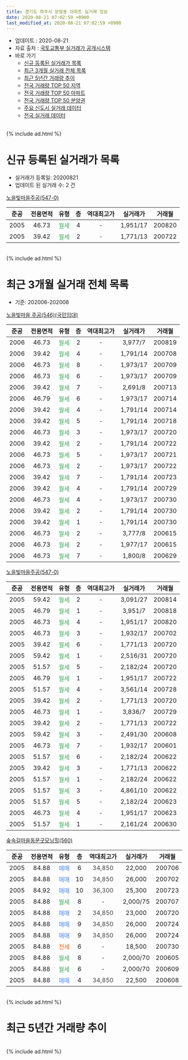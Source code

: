 ```yaml
---
title: 경기도 파주시 문발동 아파트 실거래 정보
date: 2020-08-21 07:02:59 +0900
last_modified_at: 2020-08-21 07:02:59 +0900
---
```


* 업데이트 : 2020-08-21
* 자료 출처 : [국토교통부 실거래가 공개시스템](http://rt.molit.go.kr)
* 바로 가기
    * [신규 등록된 실거래가 목록](#신규-등록된-실거래가-목록)
    * [최근 3개월 실거래 전체 목록](#최근-3개월-실거래-전체-목록)
    * [최근 5년간 거래량 추이](#최근-5년간-거래량-추이)
    * [전국 거래량 TOP 50 지역](https://inasie.github.io/apt-trade-info/최근-3개월-전국에서-가장-거래가-많이-발생한-지역)
    * [전국 거래량 TOP 50 아파트](https://inasie.github.io/apt-trade-info/최근-3개월-전국에서-가장-거래가-많이-발생한-아파트)
    * [전국 거래량 TOP 50 분양권](https://inasie.github.io/apt-trade-info/최근-3개월-전국에서-가장-거래가-많이-발생한-분양권)
    * [주요 신도시 실거래 데이터](https://inasie.github.io/apt-trade-info/주요-신도시)
    * [전국 실거래 데이터](https://inasie.github.io/apt-trade-info/전국)
<br>
{% include ad.html %}
<br>

# 신규 등록된 실거래가 목록
* 실거래가 등록일: 20200821
* 업데이트 된 실거래 수: 2 건


[노을빛마을주공(547-0)](https://search.naver.com/search.naver?query=%EA%B2%BD%EA%B8%B0%EB%8F%84+%ED%8C%8C%EC%A3%BC%EC%8B%9C+%EB%AC%B8%EB%B0%9C%EB%8F%99+%EB%85%B8%EC%9D%84%EB%B9%9B%EB%A7%88%EC%9D%84%EC%A3%BC%EA%B3%B5%28547-0%29)

|준공|전용면적|유형|층|역대최고가|실거래가|거래월|
|:---:|:---:|:---:|:---:|:---:|:---:|:---:|
|2005|46.73|<span style="color:#34a853">월세</span>|4|<span style="color:#444444">-</span>|1,951/17|200820|
|2005|39.42|<span style="color:#34a853">월세</span>|2|<span style="color:#444444">-</span>|1,771/13|200722|


<br>
{% include ad.html %}
<br>

# 최근 3개월 실거래 전체 목록
* 기준: 202006-202008


[노을빛마을 주공(546)(국민임대)](https://search.naver.com/search.naver?query=%EA%B2%BD%EA%B8%B0%EB%8F%84+%ED%8C%8C%EC%A3%BC%EC%8B%9C+%EB%AC%B8%EB%B0%9C%EB%8F%99+%EB%85%B8%EC%9D%84%EB%B9%9B%EB%A7%88%EC%9D%84+%EC%A3%BC%EA%B3%B5%28546%29%28%EA%B5%AD%EB%AF%BC%EC%9E%84%EB%8C%80%29)

|준공|전용면적|유형|층|역대최고가|실거래가|거래월|
|:---:|:---:|:---:|:---:|:---:|:---:|:---:|
|2006|46.73|<span style="color:#34a853">월세</span>|2|<span style="color:#444444">-</span>|3,977/7|200819|
|2006|39.42|<span style="color:#34a853">월세</span>|4|<span style="color:#444444">-</span>|1,791/14|200708|
|2006|46.73|<span style="color:#34a853">월세</span>|8|<span style="color:#444444">-</span>|1,973/17|200709|
|2006|46.73|<span style="color:#34a853">월세</span>|6|<span style="color:#444444">-</span>|1,973/17|200709|
|2006|39.42|<span style="color:#34a853">월세</span>|7|<span style="color:#444444">-</span>|2,691/8|200713|
|2006|46.79|<span style="color:#34a853">월세</span>|6|<span style="color:#444444">-</span>|1,973/17|200714|
|2006|39.42|<span style="color:#34a853">월세</span>|4|<span style="color:#444444">-</span>|1,791/14|200714|
|2006|39.42|<span style="color:#34a853">월세</span>|5|<span style="color:#444444">-</span>|1,791/14|200718|
|2006|46.73|<span style="color:#34a853">월세</span>|3|<span style="color:#444444">-</span>|1,973/17|200720|
|2006|39.42|<span style="color:#34a853">월세</span>|2|<span style="color:#444444">-</span>|1,791/14|200722|
|2006|46.73|<span style="color:#34a853">월세</span>|5|<span style="color:#444444">-</span>|1,973/17|200721|
|2006|46.73|<span style="color:#34a853">월세</span>|2|<span style="color:#444444">-</span>|1,973/17|200722|
|2006|39.42|<span style="color:#34a853">월세</span>|7|<span style="color:#444444">-</span>|1,791/14|200723|
|2006|39.42|<span style="color:#34a853">월세</span>|4|<span style="color:#444444">-</span>|1,791/14|200729|
|2006|46.73|<span style="color:#34a853">월세</span>|4|<span style="color:#444444">-</span>|1,973/17|200730|
|2006|39.42|<span style="color:#34a853">월세</span>|2|<span style="color:#444444">-</span>|1,791/14|200730|
|2006|39.42|<span style="color:#34a853">월세</span>|1|<span style="color:#444444">-</span>|1,791/14|200730|
|2006|46.73|<span style="color:#34a853">월세</span>|2|<span style="color:#444444">-</span>|3,777/8|200615|
|2006|46.73|<span style="color:#34a853">월세</span>|2|<span style="color:#444444">-</span>|1,977/17|200615|
|2006|46.73|<span style="color:#34a853">월세</span>|7|<span style="color:#444444">-</span>|1,800/8|200629|

[노을빛마을주공(547-0)](https://search.naver.com/search.naver?query=%EA%B2%BD%EA%B8%B0%EB%8F%84+%ED%8C%8C%EC%A3%BC%EC%8B%9C+%EB%AC%B8%EB%B0%9C%EB%8F%99+%EB%85%B8%EC%9D%84%EB%B9%9B%EB%A7%88%EC%9D%84%EC%A3%BC%EA%B3%B5%28547-0%29)

|준공|전용면적|유형|층|역대최고가|실거래가|거래월|
|:---:|:---:|:---:|:---:|:---:|:---:|:---:|
|2005|59.42|<span style="color:#34a853">월세</span>|2|<span style="color:#444444">-</span>|3,091/27|200814|
|2005|46.79|<span style="color:#34a853">월세</span>|1|<span style="color:#444444">-</span>|3,951/7|200818|
|2005|46.73|<span style="color:#34a853">월세</span>|4|<span style="color:#444444">-</span>|1,951/17|200820|
|2005|46.73|<span style="color:#34a853">월세</span>|3|<span style="color:#444444">-</span>|1,932/17|200702|
|2005|39.42|<span style="color:#34a853">월세</span>|6|<span style="color:#444444">-</span>|1,771/13|200720|
|2005|59.42|<span style="color:#34a853">월세</span>|1|<span style="color:#444444">-</span>|2,516/31|200720|
|2005|51.57|<span style="color:#34a853">월세</span>|5|<span style="color:#444444">-</span>|2,182/24|200720|
|2005|46.79|<span style="color:#34a853">월세</span>|1|<span style="color:#444444">-</span>|1,951/17|200722|
|2005|51.57|<span style="color:#34a853">월세</span>|4|<span style="color:#444444">-</span>|3,561/14|200728|
|2005|39.42|<span style="color:#34a853">월세</span>|2|<span style="color:#444444">-</span>|1,771/13|200720|
|2005|46.73|<span style="color:#34a853">월세</span>|1|<span style="color:#444444">-</span>|3,836/7|200729|
|2005|39.42|<span style="color:#34a853">월세</span>|2|<span style="color:#444444">-</span>|1,771/13|200722|
|2005|59.42|<span style="color:#34a853">월세</span>|3|<span style="color:#444444">-</span>|2,491/30|200608|
|2005|46.73|<span style="color:#34a853">월세</span>|7|<span style="color:#444444">-</span>|1,932/17|200601|
|2005|51.57|<span style="color:#34a853">월세</span>|6|<span style="color:#444444">-</span>|2,182/24|200622|
|2005|39.42|<span style="color:#34a853">월세</span>|3|<span style="color:#444444">-</span>|1,771/13|200622|
|2005|51.57|<span style="color:#34a853">월세</span>|1|<span style="color:#444444">-</span>|2,182/24|200622|
|2005|51.57|<span style="color:#34a853">월세</span>|3|<span style="color:#444444">-</span>|4,861/10|200622|
|2005|51.57|<span style="color:#34a853">월세</span>|5|<span style="color:#444444">-</span>|2,182/24|200623|
|2005|46.73|<span style="color:#34a853">월세</span>|4|<span style="color:#444444">-</span>|1,951/17|200623|
|2005|51.57|<span style="color:#34a853">월세</span>|1|<span style="color:#444444">-</span>|2,161/24|200630|


<script async src="//pagead2.googlesyndication.com/pagead/js/adsbygoogle.js"></script>
<!-- 기본 -->
<ins class="adsbygoogle"
     style="display:block"
     data-ad-client="ca-pub-2446590836940007"
     data-ad-slot="1659523306"
     data-ad-format="auto"
     data-full-width-responsive="true"></ins>
<script>
(adsbygoogle = window.adsbygoogle || []).push({});
</script>


[숲속길마을동문굿모닝힐(560)](https://search.naver.com/search.naver?query=%EA%B2%BD%EA%B8%B0%EB%8F%84+%ED%8C%8C%EC%A3%BC%EC%8B%9C+%EB%AC%B8%EB%B0%9C%EB%8F%99+%EC%88%B2%EC%86%8D%EA%B8%B8%EB%A7%88%EC%9D%84%EB%8F%99%EB%AC%B8%EA%B5%BF%EB%AA%A8%EB%8B%9D%ED%9E%90%28560%29)

|준공|전용면적|유형|층|역대최고가|실거래가|거래월|
|:---:|:---:|:---:|:---:|:---:|:---:|:---:|
|2005|84.88|<span style="color:#4285f3">매매</span>|6|<span style="color:#444444">34,850</span>|22,000|200706|
|2005|84.88|<span style="color:#4285f3">매매</span>|10|<span style="color:#444444">34,850</span>|26,000|200702|
|2005|84.92|<span style="color:#4285f3">매매</span>|10|<span style="color:#444444">36,300</span>|25,300|200723|
|2005|84.88|<span style="color:#34a853">월세</span>|8|<span style="color:#444444">-</span>|2,000/75|200707|
|2005|84.88|<span style="color:#4285f3">매매</span>|2|<span style="color:#444444">34,850</span>|23,000|200720|
|2005|84.88|<span style="color:#4285f3">매매</span>|9|<span style="color:#444444">34,850</span>|26,000|200724|
|2005|84.88|<span style="color:#4285f3">매매</span>|9|<span style="color:#444444">34,850</span>|26,000|200724|
|2005|84.88|<span style="color:#ff5a00">전세</span>|6|<span style="color:#444444">-</span>|18,500|200730|
|2005|84.88|<span style="color:#34a853">월세</span>|8|<span style="color:#444444">-</span>|2,000/70|200605|
|2005|84.88|<span style="color:#34a853">월세</span>|6|<span style="color:#444444">-</span>|2,000/70|200609|
|2005|84.88|<span style="color:#4285f3">매매</span>|4|<span style="color:#444444">34,850</span>|22,500|200608|


<br>
{% include ad.html %}
<br>

# 최근 5년간 거래량 추이


<div style="width:100%;">
    <canvas id="deal_progress" height="200"></canvas>
</div>

<script>
new Chart(document.getElementById("deal_progress"), {
    type: 'line',
    data: {
        labels: ['201508','201509','201510','201511','201512','201601','201602','201603','201604','201605','201606','201607','201608','201609','201610','201611','201612','201701','201702','201703','201704','201705','201706','201707','201708','201709','201710','201711','201712','201801','201802','201803','201804','201805','201806','201807','201808','201809','201810','201811','201812','201901','201902','201903','201904','201905','201906','201907','201908','201909','201910','201911','201912','202001','202002','202003','202004','202005','202006','202007','202008'],
        datasets: [{
            label: '매매',
            pointRadius: 1,
            data: [4, 8, 4, 6, 2, 0, 0, 2, 2, 4, 2, 5, 5, 2, 2, 1, 2, 1, 4, 2, 4, 3, 5, 1, 1, 0, 3, 1, 2, 1, 2, 0, 1, 2, 0, 0, 1, 2, 2, 4, 2, 2, 0, 1, 1, 2, 3, 1, 3, 2, 5, 0, 3, 0, 3, 1, 2, 0, 1, 6, 0],
            borderColor: "rgba(255, 201, 14, 1)",
            backgroundColor: "rgba(255, 201, 14, 0.5)",
            fill: false,
            lineTension: 0
        },{
            label: '전월세',
            pointRadius: 1,
            data: [12, 4, 20, 20, 15, 38, 7, 9, 4, 18, 12, 8, 11, 12, 6, 9, 5, 8, 6, 4, 8, 9, 11, 9, 5, 5, 8, 11, 9, 34, 6, 3, 10, 4, 7, 9, 9, 7, 8, 5, 3, 10, 7, 6, 5, 5, 7, 9, 6, 7, 11, 71, 31, 82, 22, 24, 22, 17, 14, 27, 4],
            borderColor: "rgba(0, 141, 185, 1)",
            backgroundColor: "rgba(0, 141, 185, 0.5)",
            fill: false,
            lineTension: 0
        }
        ]
    },
    options: {
        responsive: true,
        title: {
            display: false
        },
        tooltips: {
            mode: 'index',
            intersect: false
        },
        hover: {
            mode: 'nearest',
            intersect: true
        },
        scales: {
            xAxes: [{
                display: true,
                scaleLabel: {
                    display: true,
                    labelString: '년/월'
                }
            }],
            yAxes: [{
                display: true,
                ticks: {
                    suggestedMin: 0,
                },
                scaleLabel: {
                    display: true,
                    labelString: '실거래 수'
                }
            }]
        }
    }
});

</script>


<br>
{% include ad.html %}
<br>

